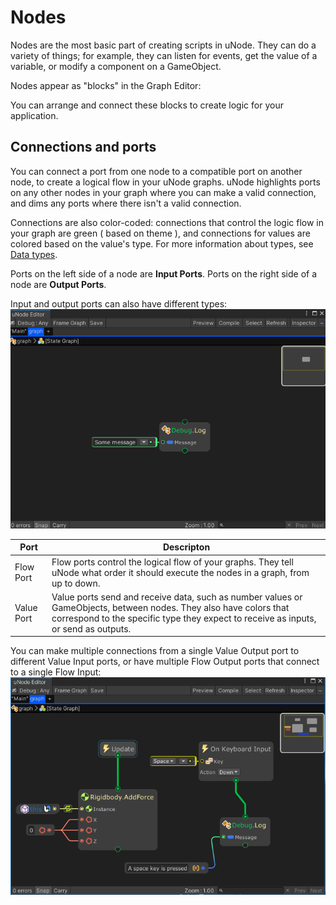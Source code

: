 # Nodes

Nodes are the most basic part of creating scripts in uNode. They can do a variety of things; for example, they can listen for events, get the value of a variable, or modify a component on a GameObject.

Nodes appear as "blocks" in the Graph Editor: 

You can arrange and connect these blocks to create logic for your application.

## Connections and ports

You can connect a port from one node to a compatible port on another node, to create a logical flow in your uNode graphs. uNode highlights ports on any other nodes in your graph where you can make a valid connection, and dims any ports where there isn't a valid connection.

Connections are also color-coded: connections that control the logic flow in your graph are green ( based on theme ), and connections for values are colored based on the value's type. For more information about types, see [Data types](data-types.md).

Ports on the left side of a node are **Input Ports**. Ports on the right side of a node are **Output Ports**.

Input and output ports can also have different types: 
![](../../images/node_interface.png)

|Port  |Descripton  |
|---------|---------|
|Flow Port     |  Flow ports control the logical flow of your graphs. They tell uNode what order it should execute the nodes in a graph, from up to down.      |
|Value Port     |      Value ports send and receive data, such as number values or GameObjects, between nodes. They also have colors that correspond to the specific type they expect to receive as inputs, or send as outputs.   |

You can make multiple connections from a single Value Output port to different Value Input ports, or have multiple Flow Output ports that connect to a single Flow Input: 
![](../../images/node_ports.png)

<!-- You can't connect multiple Value Output ports to a single Value Input port, because it wouldn't be clear which value should use in your application. You also can't connect a single Flow Output port to multiple Flow Input ports, because uNode wouldn't know which node to run first.  -->